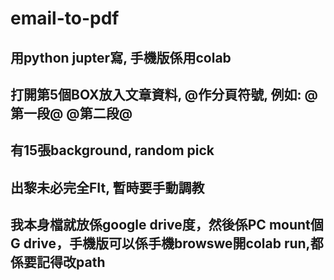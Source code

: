 # email-to-pdf

<h2>用python jupter寫,  手機版係用colab
<h2>打開第5個BOX放入文章資料, @作分頁符號,  例如: @第一段@ @第二段@ 
<h2>有15張background, random pick
<h2>出黎未必完全FIt,  暫時要手動調教
<h2>我本身檔就放係google drive度，然後係PC mount個G drive，手機版可以係手機browswe開colab run,都係要記得改path
